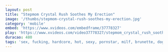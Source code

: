 ```yaml
---
layout: post
title: "Stepmom Crystal Rush Soothes My Erection"
image: '/thumbs/stepmom-crystal-rush-soothes-my-erection.jpg'
category: 'mobile'
embed: 'https://www.xvideos.com/embedframe/37778327'
play: 'https://www.xvideos.com/video37778327/stepmom_crystal_rush_soothes_my_erection'
duracao: 480
tags: 'sex, fucking, hardcore, hot, sexy, pornstar, milf, brunette, doggystyle, pussyfucking, reality, roleplay, stepmom, stepson'
---
```


